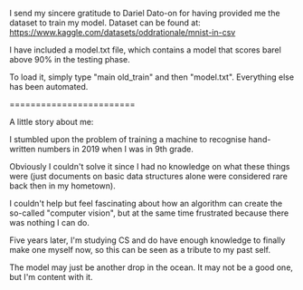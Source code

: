 I send my sincere gratitude to Dariel Dato-on for having provided me the dataset to train my model.
Dataset can be found at: https://www.kaggle.com/datasets/oddrationale/mnist-in-csv

I have included a model.txt file, which contains a model that scores barel above 90% in the testing phase. 

To load it, simply type "main old_train" and then "model.txt". Everything else has been automated.

========================

A little story about me:

I stumbled upon the problem of training a machine to recognise hand-written numbers in 2019 when I was in 9th grade. 

Obviously I couldn't solve it since I had no knowledge on what these things were (just documents on basic data structures alone were considered rare back then in my hometown).

I couldn't help but feel fascinating about how an algorithm can create the so-called "computer vision", but at the same time frustrated because there was nothing I can do.

Five years later, I'm studying CS and do have enough knowledge to finally make one myself now, so this can be seen as a tribute to my past self.

The model may just be another drop in the ocean. It may not be a good one, but I'm content with it.


